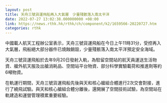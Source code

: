 ```yaml
---
layout: post
title: 天舟三號貨運飛船再入大氣層　少量殘骸落入南太平洋
date: 2022-07-27 13:02:38.000000000 +08:00
link: https://news.rthk.hk/rthk/ch/component/k2/1659566-20220727.htm
categories: rthk
---
```


中國載人航天工程辦公室表示，天舟三號貨運飛船在今日上午11時31分，受控再入大氣層，飛船絕大部分器件已燒蝕銷毀，少量殘骸落入南太平洋預定安全海域。

天舟三號貨運飛船於去年9月20日發射入軌，為駐留空間站的航天員運送生活物資、艙外航天服及出艙消耗品、空間站平台物資、部分科學實驗載荷和推進劑等約6噸物資。

在軌運行期間，天舟三號貨運飛船先後與天和核心艙組合體進行2次交會對接，進行了繞飛試驗。與天和核心艙組合體分離後，還開展了空間技術試驗，為空間站在軌建造和運營管理積累重要經驗。
